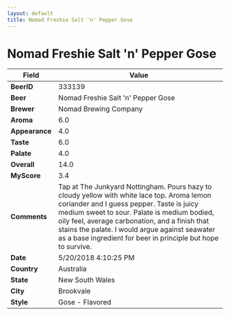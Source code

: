 ```yaml
---
layout: default
title: Nomad Freshie Salt 'n' Pepper Gose
---
```


# Nomad Freshie Salt 'n' Pepper Gose

| Field         | Value     |
|---------------|-----------|
| **BeerID** | 333139 |
| **Beer** | Nomad Freshie Salt 'n' Pepper Gose |
| **Brewer** | Nomad Brewing Company |
| **Aroma** | 6.0 |
| **Appearance** | 4.0 |
| **Taste** | 6.0 |
| **Palate** | 4.0 |
| **Overall** | 14.0 |
| **MyScore** | 3.4 |
| **Comments** | Tap at The Junkyard Nottingham. Pours hazy to cloudy yellow with white lace top. Aroma lemon coriander and I guess pepper. Taste is juicy medium sweet to sour. Palate is medium bodied, oily feel, average carbonation, and a finish that stains the palate. I would argue against seawater as a base ingredient for beer in principle but hope to survive. |
| **Date** | 5/20/2018 4:10:25 PM |
| **Country** | Australia |
| **State** | New South Wales |
| **City** | Brookvale |
| **Style** | Gose - Flavored |
